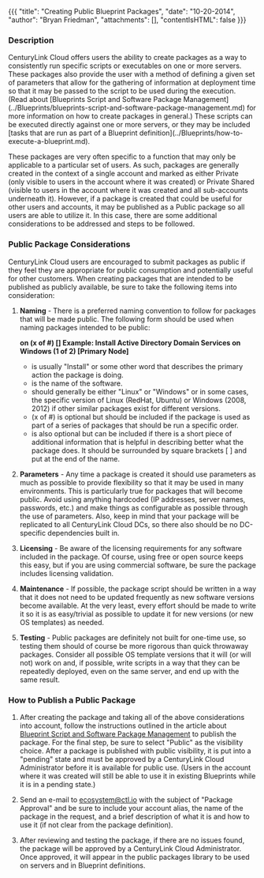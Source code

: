 {{{
  "title": "Creating Public Blueprint Packages",
  "date": "10-20-2014",
  "author": "Bryan Friedman",
  "attachments": [],
  "contentIsHTML": false
}}}

### Description
<p>CenturyLink Cloud offers users the ability to create packages as a way to consistently run specific scripts or executables on one or more servers. These packages also provide the user with a method of defining a given set of parameters that allow for the gathering of information at deployment time so that it may be passed to the script to be used during the execution. (Read about [Blueprints Script and Software Package Management](../Blueprints/blueprints-script-and-software-package-management.md) for more information on how to create packages in general.) These scripts can be executed directly against one or more servers, or they may be included [tasks that are run as part of a Blueprint definition](../Blueprints/how-to-execute-a-blueprint.md).

These packages are very often specific to a function that may only be applicable to a particular set of users. As such, packages are generally created in the context of a single account and marked as either Private (only visible to users in the account where it was created) or Private Shared (visible to users in the account where it was created and all sub-accounts underneath it). However, if a package is created that could be useful for other users and accounts, it may be published as a Public package so all users are able to utilize it. In this case, there are some additional considerations to be addressed and steps to be followed.

### Public Package Considerations
CenturyLink Cloud users are encouraged to submit packages as public if they feel they are appropriate for public consumption and potentially useful for other customers. When creating packages that are intended to be published as publicly available, be sure to take the following items into consideration:
1. **Naming** - There is a preferred naming convention to follow for packages that will be made public. The following form should be used when naming packages intended to be public:

   **<Verb> <Name> on <Platform> (x of #) [<Description>]
   Example: Install Active Directory Domain Services on Windows (1 of 2) [Primary Node]**

   * <Verb> is usually "Install" or some other word that describes the primary action the package is doing.
   * <Name> is the name of the software.
   * <Platform> should generally be either "Linux" or "Windows" or in some cases, the specific version of Linux (RedHat, Ubuntu) or Windows (2008, 2012) if other similar packages exist for different versions.
   * (x of #) is optional but should be included if the package is used as part of a series of packages that should be run a specific order.
   * <Description> is also optional but can be included if there is a short piece of additional information that is helpful in describing better what the package does. It should be surrounded by square brackets [ ] and put at the end of the name.

2. **Parameters** - Any time a package is created it should use parameters as much as possible to provide flexibility so that it may be used in many environments. This is particularly true for packages that will become public. Avoid using anything hardcoded (IP addresses, server names, passwords, etc.) and make things as configurable as possible through the use of parameters. Also, keep in mind that your package will be replicated to all CenturyLink Cloud DCs, so there also should be no DC-specific dependencies built in.

3. **Licensing** - Be aware of the licensing requirements for any software included in the package. Of course, using free or open source keeps this easy, but if you are using commercial software, be sure the package includes licensing validation.

4. **Maintenance** - If possible, the package script should be written in a way that it does not need to be updated frequently as new software versions become available. At the very least, every effort should be made to write it so it is as easy/trivial as possible to update it for new versions (or new OS templates) as needed.

5. **Testing** - Public packages are definitely not built for one-time use, so testing them should of course be more rigorous than quick throwaway packages. Consider all possible OS template versions that it will (or will not) work on and, if possible, write scripts in a way that they can be repeatedly deployed, even on the same server, and end up with the same result.

### How to Publish a Public Package
1. After creating the package and taking all of the above considerations into account, follow the instructions outlined in the article about [Blueprint Script and Software Package Management](../Blueprints/blueprints-script-and-software-package-management.md) to publish the package. For the final step, be sure to select "Public" as the visibility choice. After a package is published with public visibility, it is put into a "pending" state and must be approved by a CenturyLink Cloud Administrator before it is available for public use. (Users in the account where it was created will still be able to use it in existing Blueprints while it is in a pending state.)

2. Send an e-mail to [ecosystem@ctl.io](mailto:ecosystem@ctl.io) with the subject of "Package Approval" and be sure to include your account alias, the name of the package in the request, and a brief description of what it is and how to use it (if not clear from the package definition).

3. After reviewing and testing the package, if there are no issues found, the package will be approved by a CenturyLink Cloud Administrator. Once approved, it will appear in the public packages library to be used on servers and in Blueprint definitions.
